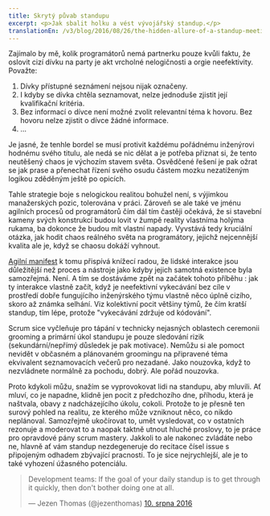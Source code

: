```yaml
---
title: Skrytý půvab standupu
excerpt: <p>Jak sbalit holku a vést vývojářský standup.</p>
translationEn: /v3/blog/2016/08/26/the-hidden-allure-of-a-standup-meeting.html
---
```


Zajímalo by mě, kolik programátorů nemá partnerku pouze kvůli faktu, že oslovit cizí dívku na party je akt vrcholné nelogičnosti a orgie neefektivity. Považte:

1. Dívky přístupné seznámení nejsou nijak označeny.
2. I kdyby se dívka chtěla seznamovat, nelze jednoduše zjistit její kvalifikační kritéria.
3. Bez informací o dívce není možné zvolit relevantní téma k hovoru. Bez hovoru nelze zjistit o dívce žádné informace.
4. ...

Je jasné, že tenhle bordel se musí protivit každému pořádnému inženýrovi hodnému svého titulu, ale nedá se nic dělat a je potřeba přiznat si, že tento neutěšený chaos je výchozím stavem světa. Osvědčené řešení je pak ožrat se jak prase a přenechat řízení svého osudu částem mozku nezatíženým logikou zděděným ještě po opicích.

Tahle strategie boje s nelogickou realitou bohužel není, s výjimkou manažerských pozic, tolerována v práci. Zároveň se ale také  ve jménu agilních procesů od programátorů čím dál tím častěji očekává, že si stavební kameny svých konstrukcí budou lovit v žumpě reality vlastníma holýma rukama, ba dokonce že budou mít vlastní napady. Vyvstává tedy kruciální otázka, jak hodit chaos reálného světa na programátory, jejichž nejcennější  kvalita ale je, když se chaosu dokáží vyhnout.

[Agilní manifest][agilni] k tomu přispívá knížecí radou, že lidské interakce jsou důležitější než proces a nástroje jako kdyby jejich samotná existence byla samozřejmá. Není. A tím se dostáváme zpět na začátek tohoto příběhu : jak ty interakce vlastně začít, když je neefektivní vykecávání bez cíle  v prostředí dobře fungujícího inženýrského týmu vlastně něco úplně cizího, skoro až známka selhání. Viz kolektivní pocit většiny týmů, že čím kratší standup, tím lépe, protože "vykecávání zdržuje od kódování".

Scrum sice vyčleňuje pro tápání v technicky nejasných oblastech ceremonii ‎grooming a primární úkol standupu je pouze sledování rizik (sekundární/nepřímý důsledek je pak motivace). Nemůžu si ale pomoct nevidět v občasném a plánovaném groomingu na připravené téma ekvivalent seznamovacích večerů pro nezadané. Jako nouzovka, když to nezvládnete normálně za pochodu, dobrý. Ale pořád nouzovka.

Proto kdykoli můžu, snažím se vyprovokovat lidi na standupu, aby mluvili. Ať mluví, co je napadne, klidně jen pocit z předchozího dne, příhodu, která je naštvala, obavy z nadcházejícího úkolu, cokoli. Protože to je přesně ten surový pohled na realitu, ze kterého může vzniknout něco, co nikdo neplánoval. Samozřejmě ukočírovat to, umět vysledovat, co v ostatních rezonuje a moderovat to a naopak taktně utnout hluché proslovy, to je práce pro opravdové pány scrum mastery. Jakkoli to ale nakonec zvládáte nebo ne, hlavně ať vám standup nezdegeneruje do recitace čísel issue s připojeným odhadem zbývající pracnosti. To je sice nejrychlejší, ale je to také vyhození úžasného potenciálu.

<blockquote class="twitter-tweet" data-lang="cs"><p lang="en" dir="ltr">Development teams: If the goal of your daily standup is to get through it quickly, then don&#39;t bother doing one at all.</p>&mdash; Jezen Thomas (@jezenthomas) <a href="https://twitter.com/jezenthomas/status/763311479433072640">10. srpna 2016</a></blockquote>

<script async src="//platform.twitter.com/widgets.js" charset="utf-8"></script>

[agilni]: http://agilemanifesto.org
